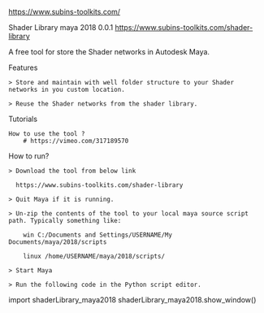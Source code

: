 https://www.subins-toolkits.com/

Shader Library maya 2018 0.0.1
https://www.subins-toolkits.com/shader-library

A free tool for store the Shader networks in Autodesk Maya.

Features

    > Store and maintain with well folder structure to your Shader networks in you custom location.​

    > Reuse the Shader networks from the shader library.

Tutorials

    How to use the tool ?
		# https://vimeo.com/317189570

How to run?

    > Download the tool from below link
    
      https://www.subins-toolkits.com/shader-library
      
    > Quit Maya if it is running.

    > Un-zip the contents of the tool to your local maya source script path. Typically something like:

        win C:/Documents and Settings/USERNAME/My  Documents/maya/2018/scripts

        linux /home/USERNAME/maya/2018/scripts/

    > Start Maya

    > Run the following code in the Python script editor.

import shaderLibrary_maya2018
shaderLibrary_maya2018.show_window()


